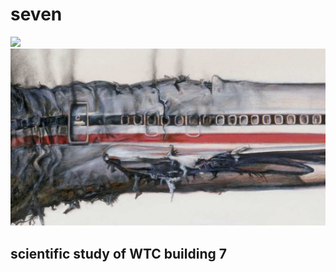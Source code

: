 seven
=====

![](https://github.com/nondejus/seven-trailer/blob/main/SEVEN_thumb-YT-1024_email_2.jpg)
![](https://github.com/nondejus/seven/blob/main/maxresdefault%20(7).jpg)
## scientific study of WTC building 7


